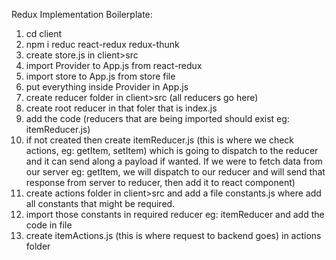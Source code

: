 Redux Implementation Boilerplate:

1) cd client
2) npm i reduc react-redux redux-thunk
3) create store.js in client>src
4) import Provider to App.js from react-redux
5) import store to App.js from store file
6) put everything inside Provider in App.js
7) create reducer folder in client>src (all reducers go here)
8) create root reducer in that foler that is index.js
9) add the code (reducers that are being imported should exist eg: itemReducer.js)
10) if not created then create itemReducer.js (this is where we check actions, eg: getItem, setItem) which is going to dispatch to the reducer and it can send along a payload if wanted. If we were to fetch data from our server eg: getItem, we will dispatch to our reducer and will send that response from server to reducer, then add it to react component)
11) create actions folder in client>src and add a file constants.js where add all constants that might be required.
12) import those constants in required reducer eg: itemReducer and add the code in file
13) create itemActions.js (this is where request to backend goes) in actions folder

